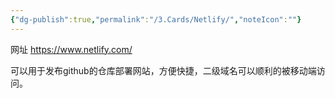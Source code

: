 ```yaml
---
{"dg-publish":true,"permalink":"/3.Cards/Netlify/","noteIcon":""}
---
```


网址 https://www.netlify.com/

可以用于发布github的仓库部署网站，方便快捷，二级域名可以顺利的被移动端访问。